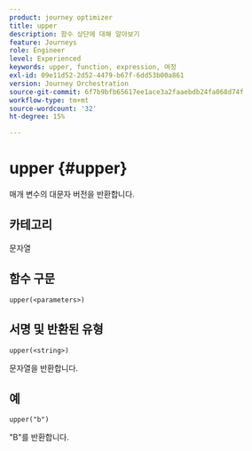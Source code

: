 ```yaml
---
product: journey optimizer
title: upper
description: 함수 상단에 대해 알아보기
feature: Journeys
role: Engineer
level: Experienced
keywords: upper, function, expression, 여정
exl-id: 09e11d52-2d52-4479-b67f-6dd53b00a861
version: Journey Orchestration
source-git-commit: 6f7b9bfb65617ee1ace3a2faaebdb24fa068d74f
workflow-type: tm+mt
source-wordcount: '32'
ht-degree: 15%

---
```


# upper {#upper}

매개 변수의 대문자 버전을 반환합니다.

## 카테고리

문자열

## 함수 구문

`upper(<parameters>)`

## 서명 및 반환된 유형

`upper(<string>)`

문자열을 반환합니다.

## 예

`upper("b")`

&quot;B&quot;를 반환합니다.
